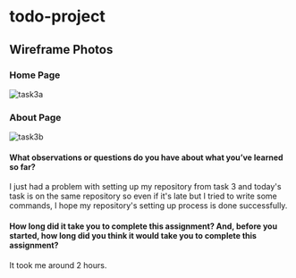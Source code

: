# todo-project
## Wireframe Photos
### Home Page
![task3a](https://user-images.githubusercontent.com/103508563/163464315-57d5982e-3324-4ae3-a627-b8354f073b24.PNG)
### About Page
![task3b](https://user-images.githubusercontent.com/103508563/163464751-a66ed75f-2f2a-4f80-8e43-fd2e5c4c6944.PNG)

#### What observations or questions do you have about what you’ve learned so far?
I just had a problem with setting up my repository from task 3 and today's task is on the same repository so even if it's late but I tried to write some commands, I hope my repository's setting up process is done successfully.
#### How long did it take you to complete this assignment? And, before you started, how long did you think it would take you to complete this assignment?
It took me around 2 hours.